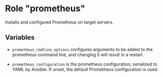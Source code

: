 # Role "prometheus"

Installs and configured Prometheus on target servers.


## Variables

- `prometheus_cmdline_options` configures arguments to be added
  to the prometheus command line, and changing it will result in
  a restart.

- `prometheus_configuration` is the prometheus configuration, serialized to
  YAML by Ansible. If unset, the default Prometheus configuration is used.
